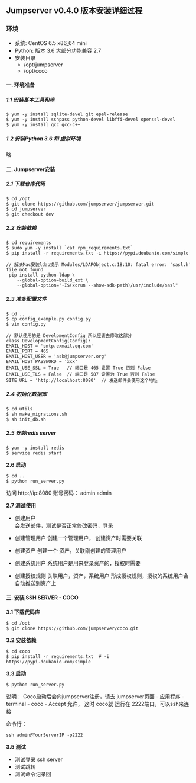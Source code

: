 ## Jumpserver v0.4.0 版本安装详细过程

### 环境

- 系统: CentOS 6.5 x86\_64 mini
- Python: 版本 3.6 大部分功能兼容 2.7
- 安装目录 
	- /opt/jumpserver
	- /opt/coco

#### 一. 环境准备

##### 1.1 安装基本工具和库

	$ yum -y install sqlite-devel git epel-release
	$ yum -y install sshpass python-devel libffi-devel openssl-devel
	$ yum -y install gcc gcc-c++
	
	
##### 1.2 安装Python 3.6 和 虚拟环境
略


#### 二. Jumpserver安装

##### 2.1 下载仓库代码

	$ cd /opt
	$ git clone https://github.com/jumpserver/jumpserver.git
	$ cd jumpserver
	$ git checkout dev

##### 2.2 安装依赖

	$ cd requirements 
	$ sudo yum -y install `cat rpm_requirements.txt`
	$ pip install -r requirements.txt -i https://pypi.doubanio.com/simple

    // 解决Mac安装ldap提示 Modules/LDAPObject.c:18:10: fatal error: 'sasl.h' file not found
     pip install python-ldap \
        --global-option=build_ext \
        --global-option="-I$(xcrun --show-sdk-path)/usr/include/sasl"

##### 2.3 准备配置文件

	$ cd ..
	$ cp config_example.py config.py
	$ vim config.py

	// 默认使用的是 DevelpmentConfig 所以应该去修改这部分
	class DevelopmentConfig(Config):
	EMAIL_HOST = 'smtp.exmail.qq.com'
	EMAIL_PORT = 465
	EMAIL_HOST_USER = 'ask@jumpserver.org'
	EMAIL_HOST_PASSWORD = 'xxx'
	EMAIL_USE_SSL = True   // 端口是 465 设置 True 否则 False
	EMAIL_USE_TLS = False  // 端口是 587 设置为 True 否则 False
	SITE_URL = 'http://localhost:8080'  // 发送邮件会使用这个地址 

##### 2.4 初始化数据库

	$ cd utils
	$ sh make_migrations.sh
	$ sh init_db.sh

##### 2.5 安装redis server

	$ yum -y install redis
	$ service redis start  

**2.6 启动**
```
$ cd ..
$ python run_server.py
```
访问  http://ip:8080
账号密码： admin admin

**2.7 测试使用**
- 创建用户  
	会发送邮件，测试是否正常修改密码，登录

- 创建管理用户
	创建一个管理用户， 创建资产时需要关联

- 创建资产
	创建一个 资产，关联刚创建的管理用户

- 创建系统用户
	系统用户是用来登录资产的，授权时需要

- 创建授权规则
	关联用户，资产，系统用户 形成授权规则，授权的系统用户会自动推送到资产上


#### 三. 安装 SSH SERVER - COCO
**3.1 下载代码库**
```
$ cd /opt
$ git clone https://github.com/jumpserver/coco.git
```

**3.2 安装依赖**
```
$ cd coco
$ pip install -r requirements.txt  # -i https://pypi.doubanio.com/simple
```

**3.3 启动**

```
$ python run_server.py
```

说明： Coco启动后会向jumpserver注册，请去 jumpserver页面 - 应用程序 - terminal - coco - Accept 允许， 这时 coco就 运行在 2222端口，可以ssh来连接

命令行：
``` 
ssh admin@YourServerIP -p2222
```

**3.5 测试**
- 测试登录 ssh server
- 测试跳转
- 测试命令记录回

[1]:	https://segmentfault.com/a/1190000000654227
[2]:	https://github.com/jumpserver/jumpserver.git
[3]:	https://github.com/jumpserver/coco.git
